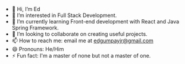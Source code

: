 - 👋 Hi, I’m Ed
- 👀 I’m interested in Full Stack Development.
- 🌱 I’m currently learning Front-end development with React and Java Spring Framework.
- 💞️ I’m looking to collaborate on creating useful projects.
- 📫 How to reach me: email me at edgumpayjr@gmail.com
- 😄 Pronouns: He/Him
- ⚡ Fun fact: I'm a master of none but not a master of one.

<!---
edgumpayjr/edgumpayjr is a ✨ special ✨ repository because its `README.md` (this file) appears on your GitHub profile.
You can click the Preview link to take a look at your changes.
--->
